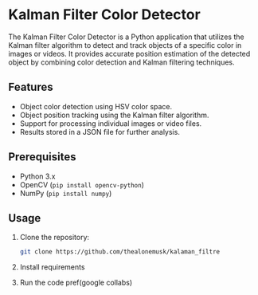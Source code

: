 # Kalman Filter Color Detector

The Kalman Filter Color Detector is a Python application that utilizes the Kalman filter algorithm to detect and track objects of a specific color in images or videos. It provides accurate position estimation of the detected object by combining color detection and Kalman filtering techniques.

## Features

- Object color detection using HSV color space.
- Object position tracking using the Kalman filter algorithm.
- Support for processing individual images or video files.
- Results stored in a JSON file for further analysis.

## Prerequisites

- Python 3.x
- OpenCV (`pip install opencv-python`)
- NumPy (`pip install numpy`)

## Usage

1. Clone the repository:

   ```bash
   git clone https://github.com/thealonemusk/kalaman_filtre

2. Install requirements
3. Run the code pref(google collabs) 
 
